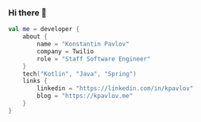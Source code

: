 <!--
**kpavlov/kpavlov** is a ✨ _special_ ✨ repository because its `README.md` (this file) appears on your GitHub profile.

Here are some ideas to get you started:

- 🔭 I’m currently working on ...
- 🌱 I’m currently learning ...
- 👯 I’m looking to collaborate on ...
- 🤔 I’m looking for help with ...
- 💬 Ask me about ...
- 📫 How to reach me: ...
- 😄 Pronouns: ...
- ⚡ Fun fact: ...
-->
### Hi there 👋

```kotlin
val me = developer {
    about {
        name = "Konstantin Pavlov"
        company = Twilio
        role = "Staff Software Engineer"
    }
    tech("Kotlin", "Java", "Spring")
    links {
        linkedin = "https://linkedin.com/in/kpavlov"
        blog = "https://kpavlov.me"
    }
}
```
